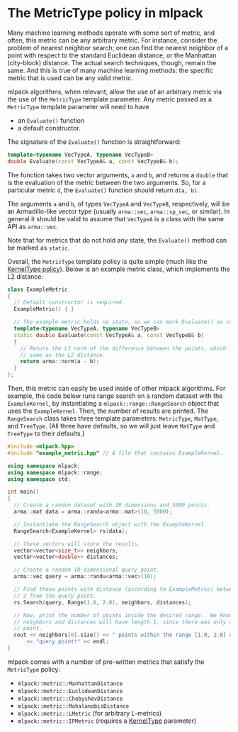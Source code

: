 # The MetricType policy in mlpack

Many machine learning methods operate with some sort of metric, and often, this
metric can be any arbitrary metric.  For instance, consider the problem of
nearest neighbor search; one can find the nearest neighbor of a point with
respect to the standard Euclidean distance, or the Manhattan (city-block)
distance.  The actual search techniques, though, remain the same.  And this is
true of many machine learning methods: the specific metric that is used can be
any valid metric.

mlpack algorithms, when relevant, allow the use of an arbitrary metric via the
use of the `MetricType` template parameter.  Any metric passed as a `MetricType`
template parameter will need to have

 - an `Evaluate()` function
 - a default constructor.

The signature of the `Evaluate()` function is straightforward:

```c++
template<typename VecTypeA, typename VecTypeB>
double Evaluate(const VecTypeA& a, const VecTypeB& b);
```

The function takes two vector arguments, `a` and `b`, and returns a `double`
that is the evaluation of the metric between the two arguments.  So, for a
particular metric `d`, the `Evaluate()` function should return `d(a, b)`.

The arguments `a` and `b`, of types `VecTypeA` and `VecTypeB`, respectively,
will be an Armadillo-like vector type (usually `arma::vec`, `arma::sp_vec`, or
similar).  In general it should be valid to assume that `VecTypeA` is a class
with the same API as `arma::vec`.

Note that for metrics that do not hold any state, the `Evaluate()` method can
be marked as `static`.

Overall, the `MetricType` template policy is quite simple (much like the
[KernelType policy](kerneltype.md)).  Below is an example metric class, which
implements the L2 distance:

```c++
class ExampleMetric
{
  // Default constructor is required.
  ExampleMetric() { }

  // The example metric holds no state, so we can mark Evaluate() as static.
  template<typename VecTypeA, typename VecTypeB>
  static double Evaluate(const VecTypeA& a, const VecTypeB& b)
  {
    // Return the L2 norm of the difference between the points, which is the
    // same as the L2 distance.
    return arma::norm(a - b);
  }
};
```

Then, this metric can easily be used inside of other mlpack algorithms.  For
example, the code below runs range search on a random dataset with the
`ExampleKernel`, by instantiating a `mlpack::range::RangeSearch` object that
uses the `ExampleKernel`.  Then, the number of results are printed.  The
`RangeSearch` class takes three template parameters: `MetricType`, `MatType`,
and `TreeType`.  (All three have defaults, so we will just leave `MatType` and
`TreeType` to their defaults.)

```c++
#include <mlpack.hpp>
#include "example_metric.hpp" // A file that contains ExampleKernel.

using namespace mlpack;
using namespace mlpack::range;
using namespace std;

int main()
{
  // Create a random dataset with 10 dimensions and 5000 points.
  arma::mat data = arma::randu<arma::mat>(10, 5000);

  // Instantiate the RangeSearch object with the ExampleKernel.
  RangeSearch<ExampleKernel> rs(data);

  // These vectors will store the results.
  vector<vector<size_t>> neighbors;
  vector<vector<double>> distances;

  // Create a random 10-dimensional query point.
  arma::vec query = arma::randu<arma::vec>(10);

  // Find those points with distance (according to ExampleMetric) between 1 and
  // 2 from the query point.
  rs.Search(query, Range(1.0, 2.0), neighbors, distances);

  // Now, print the number of points inside the desired range.  We know that
  // neighbors and distances will have length 1, since there was only one query
  // point.
  cout << neighbors[0].size() << " points within the range [1.0, 2.0] of the "
      << "query point!" << endl;
}
```

mlpack comes with a number of pre-written metrics that satisfy the `MetricType`
policy:

 - `mlpack::metric::ManhattanDistance`
 - `mlpack::metric::EuclideanDistance`
 - `mlpack::metric::ChebyshevDistance`
 - `mlpack::metric::MahalanobisDistance`
 - `mlpack::metric::LMetric` (for arbitrary L-metrics)
 - `mlpack::metric::IPMetric` (requires a [KernelType](kerneltype.md) parameter)
